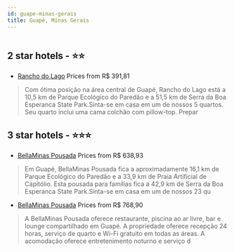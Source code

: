 ```yaml
---
id: guape-minas-gerais
title: Guapé, Minas Gerais
---
```


<center><img src="https://i.travelapi.com/hotels/18000000/17250000/17249900/17249807/c8b4eaf7_z.jpg" alt="" /></center>


##  2 star hotels - ⭐️⭐️

-    [Rancho do Lago](https://www.hurb.com/br/aud/https://www.hurb.com/br/hotels/guape/rancho-do-lago-HT-KPIO?cmp=18055) Prices from R$ 391,81
   > Com ótima posição na área central de Guapé, Rancho do Lago está a 10,5 km de Parque Ecológico do Paredão e a 51,5 km de Serra da Boa Esperanca State Park.Sinta-se em casa em um de nossos 5 quartos. Seu quarto inclui uma cama colchão com pillow-top. Prepar

##  3 star hotels - ⭐️⭐️⭐️

-    [BellaMinas Pousada](https://www.hurb.com/br/aud/https://www.hurb.com/br/hotels/guape/bellaminas-pousada-HT-2N8L?cmp=18055) Prices from R$ 638,93
   > Em Guapé, BellaMinas Pousada fica a aproximadamente 16,1 km de Parque Ecológico do Paredão e a 33,9 km de Praia Artificial de Capitólio.  Esta pousada para famílias fica a 42,9 km de Serra da Boa Esperanca State Park.Sinta-se em casa em um de nossos 23 qu
-    [BellaMinas Pousada](https://www.hurb.com/br/aud/https://www.hurb.com/br/hotels/guape/bellaminas-pousada-HT-4QDE?cmp=18055) Prices from R$ 768,90
   > A BellaMinas Pousada oferece restaurante, piscina ao ar livre, bar e lounge compartilhado em Guapé. A propriedade oferece recepção 24 horas, serviço de quarto e Wi-Fi gratuito em todas as áreas. A acomodação oferece entretenimento noturno e serviço d
